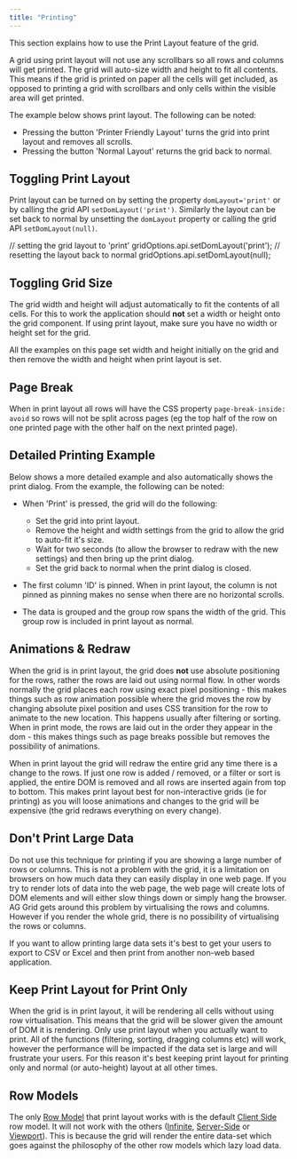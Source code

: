 ```yaml
---
title: "Printing"
---
```


This section explains how to use the Print Layout feature of the grid.

A grid using print layout will not use any scrollbars so all rows and columns will get printed. The grid will auto-size 
width and height to fit all contents. This means if the grid is printed on paper all the cells will get included, as 
opposed to printing a grid with scrollbars and only cells within the visible area will get printed.

The example below shows print layout. The following can be noted:

- Pressing the button 'Printer Friendly Layout' turns the grid into print layout and removes all scrolls.
- Pressing the button 'Normal Layout' returns the grid back to normal.

<grid-example title='For Print Simple' name='for-print-simple' type='generated'></grid-example>

## Toggling Print Layout

Print layout can be turned on by setting the property `domLayout='print'` or by calling the grid API `setDomLayout('print')`. Similarly the layout can be set back to normal by unsetting the `domLayout` property or calling the grid API `setDomLayout(null)`.

<snippet>
// setting the grid layout to 'print'
gridOptions.api.setDomLayout('print');
// resetting the layout back to normal
gridOptions.api.setDomLayout(null);
</snippet>

## Toggling Grid Size


The grid width and height will adjust automatically to fit the contents of all cells. For this to work the application should **not** set a width or height onto the grid component. If using print layout, make sure you have no width or height set for the grid.

All the examples on this page set width and height initially on the grid and then remove the width and height when print layout is set.

## Page Break

When in print layout all rows will have the CSS property `page-break-inside: avoid` so rows will not be split across pages (eg the top half of the row on one printed page with the other half on the next printed page).

## Detailed Printing Example

Below shows a more detailed example and also automatically shows the print dialog. From the example, the following can be noted:

- When 'Print' is pressed, the grid will do the following:
    - Set the grid into print layout.
    - Remove the height and width settings from the grid to allow the grid to auto-fit it's size.
    - Wait for two seconds (to allow the browser to redraw with the new settings) and then bring up the print dialog.
    - Set the grid back to normal when the print dialog is closed.

- The first column 'ID' is pinned. When in print layout, the column is not pinned as pinning makes no sense when there are no horizontal scrolls.

- The data is grouped and the group row spans the width of the grid. This group row is included in print layout as normal.

<grid-example title='For Print Complex' name='for-print-complex' type='generated' options='{ "enterprise": true, "modules": ["clientside", "rowgrouping"] }'></grid-example>

## Animations & Redraw

When the grid is in print layout, the grid does **not** use absolute positioning for the rows, rather the rows are laid out using normal flow. In other words normally the grid places each row using exact pixel positioning - this makes things such as row animation possible where the grid moves the row by changing absolute pixel position and uses CSS transition for the row to animate to the new location. This happens usually after filtering or sorting. When in print mode, the rows are laid out in the order they appear in the dom - this makes things such as page breaks possible but removes the possibility of animations.

When in print layout the grid will redraw the entire grid any time there is a change to the rows. If just one row is added / removed, or a filter or sort is applied, the entire DOM is removed and all rows are inserted again from top to bottom. This makes print layout best for non-interactive grids (ie for printing) as you will loose animations and changes to the grid will be expensive (the grid redraws everything on every change).

## Don't Print Large Data

Do not use this technique for printing if you are showing a large number of rows or columns. This is not a problem with the grid, it is a limitation on browsers on how much data they can easily display in one web page. If you try to render lots of data into the web page, the web page will create lots of DOM elements and will either slow things down or simply hang the browser. AG Grid gets around this problem by virtualising the rows and columns. However if you render the whole grid, there is no possibility of virtualising the rows or columns.

If you want to allow printing large data sets it's best to get your users to export to CSV or Excel and then print from another non-web based application.

## Keep Print Layout for Print Only

When the grid is in print layout, it will be rendering all cells without using row virtualisation. This means that the grid will be slower given the amount of DOM it is rendering. Only use print layout when you actually want to print. All of the functions (filtering, sorting, dragging columns etc) will work, however the performance will be impacted if the data set is large and will frustrate your users. For this reason it's best keeping print layout for printing only and normal (or auto-height) layout at all other times.

## Row Models

The only [Row Model](/row-models/) that print layout works with is the default [Client Side](/client-side-model/) row model. It will not work with the others ([Infinite](/infinite-scrolling/), [Server-Side](/server-side-model/) or [Viewport](/viewport/)). This is because the grid will render the entire data-set which goes against the philosophy of the other row models which lazy load data.


